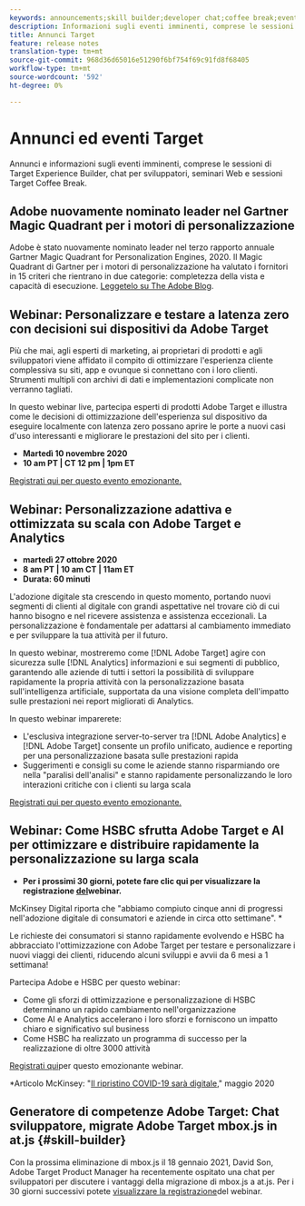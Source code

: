 ```yaml
---
keywords: announcements;skill builder;developer chat;coffee break;events
description: Informazioni sugli eventi imminenti, comprese le sessioni di Target Experience Builder, chat per sviluppatori, seminari Web e sessioni Target Coffee Break.
title: Annunci Target
feature: release notes
translation-type: tm+mt
source-git-commit: 968d36d65016e51290f6bf754f69c91fd8f68405
workflow-type: tm+mt
source-wordcount: '592'
ht-degree: 0%

---
```



# Annunci ed eventi Target

Annunci e informazioni sugli eventi imminenti, comprese le sessioni di Target Experience Builder, chat per sviluppatori, seminari Web e sessioni Target Coffee Break.

##  Adobe nuovamente nominato leader nel Gartner Magic Quadrant per i motori di personalizzazione

 Adobe è stato nuovamente nominato leader nel terzo rapporto annuale Gartner Magic Quadrant for Personalization Engines, 2020. Il Magic Quadrant di Gartner per i motori di personalizzazione ha valutato i fornitori in 15 criteri che rientrano in due categorie: completezza della vista e capacità di esecuzione. [Leggetelo su The  Adobe Blog](https://theblog.adobe.com/adobe-again-named-leader-in-gartner-magic-quadrant-for-personalization-engines/).

## Webinar: Personalizzare e testare a latenza zero con decisioni sui dispositivi da  Adobe Target

Più che mai, agli esperti di marketing, ai proprietari di prodotti e agli sviluppatori viene affidato il compito di ottimizzare l&#39;esperienza cliente complessiva su siti, app e ovunque si connettano con i loro clienti. Strumenti multipli con archivi di dati e implementazioni complicate non verranno tagliati.

In questo webinar live, partecipa  esperti di prodotti Adobe Target e illustra come le decisioni di ottimizzazione dell&#39;esperienza sul dispositivo da eseguire localmente con latenza zero possano aprire le porte a nuovi casi d&#39;uso interessanti e migliorare le prestazioni del sito per i clienti.

* **Martedì 10 novembre 2020**
* **10 am PT | CT 12 pm | 1pm ET**

[Registrati qui per questo evento emozionante.](https://www.adobeeventsonline.com/Target/2020/OnDeviceDecisions/invite.html)

## Webinar: Personalizzazione adattiva e ottimizzata su scala con  Adobe Target e Analytics

* **martedì 27 ottobre 2020**
* **8 am PT | 10 am CT | 11am ET**
* **Durata: 60 minuti**

L&#39;adozione digitale sta crescendo in questo momento, portando nuovi segmenti di clienti al digitale con grandi aspettative nel trovare ciò di cui hanno bisogno e nel ricevere assistenza e assistenza eccezionali. La personalizzazione è fondamentale per adattarsi al cambiamento immediato e per sviluppare la tua attività per il futuro.

In questo webinar, mostreremo come [!DNL Adobe Target] agire con sicurezza sulle [!DNL Analytics] informazioni e sui segmenti di pubblico, garantendo alle aziende di tutti i settori la possibilità di sviluppare rapidamente la propria attività con la personalizzazione basata sull&#39;intelligenza artificiale, supportata da una visione completa dell&#39;impatto sulle prestazioni nei report migliorati di Analytics.

In questo webinar imparerete:

* L&#39;esclusiva integrazione server-to-server tra [!DNL Adobe Analytics] e [!DNL Adobe Target] consente un profilo unificato, audience e reporting per una personalizzazione basata sulle prestazioni rapida
* Suggerimenti e consigli su come le aziende stanno risparmiando ore nella &quot;paralisi dell&#39;analisi&quot; e stanno rapidamente personalizzando le loro interazioni critiche con i clienti su larga scala

[Registrati qui per questo evento emozionante.](https://www.adobeeventsonline.com/Webinar/2020/PersonalizationScale/invite.html)

## Webinar: Come HSBC sfrutta  Adobe Target e AI per ottimizzare e distribuire rapidamente la personalizzazione su larga scala

* **Per i prossimi 30 giorni, potete fare clic qui per visualizzare la registrazione [del](https://seminars.adobeconnect.com/ps4ozlg7qfdy/?proto=true)webinar.**

McKinsey Digital riporta che &quot;abbiamo compiuto cinque anni di progressi nell&#39;adozione digitale di consumatori e aziende in circa otto settimane&quot;. *

Le richieste dei consumatori si stanno rapidamente evolvendo e HSBC ha abbracciato l&#39;ottimizzazione con  Adobe Target per testare e personalizzare i nuovi viaggi dei clienti, riducendo alcuni sviluppi e avvii da 6 mesi a 1 settimana!

Partecipa  Adobe e HSBC per questo webinar:

* Come gli sforzi di ottimizzazione e personalizzazione di HSBC determinano un rapido cambiamento nell&#39;organizzazione
* Come AI e Analytics accelerano i loro sforzi e forniscono un impatto chiaro e significativo sul business
* Come HSBC ha realizzato un programma di successo per la realizzazione di oltre 3000 attività

[Registrati qui](https://hsbc-targetai.experienceleague.adobeevents.com/)per questo emozionante webinar.

*Articolo McKinsey: &quot;[Il ripristino COVID-19 sarà digitale](https://www.mckinsey.com/business-functions/mckinsey-digital/our-insights/the-covid-19-recovery-will-be-digital-a-plan-for-the-first-90-days#),&quot; maggio 2020

##  Generatore di competenze Adobe Target: Chat sviluppatore, migrate  Adobe Target mbox.js in at.js {#skill-builder}

Con la prossima eliminazione di mbox.js il 18 gennaio 2021, David Son,  Adobe Target Product Manager ha recentemente ospitato una chat per sviluppatori per discutere i vantaggi della migrazione di mbox.js a at.js. Per i 30 giorni successivi potete [visualizzare la registrazione](https://seminars.adobeconnect.com/ptdo6mfo6qn6/?proto=true)del webinar.